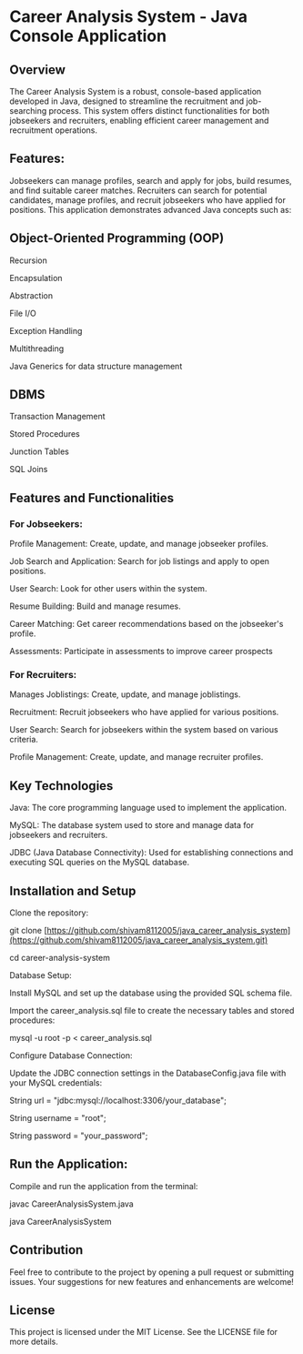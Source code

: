 # Career Analysis System - Java Console Application
## Overview
The Career Analysis System is a robust, console-based application developed in Java, designed to streamline the recruitment and job-searching process. This system offers distinct functionalities for both jobseekers and recruiters, enabling efficient career management and recruitment operations.

## Features:
Jobseekers can manage profiles, search and apply for jobs, build resumes, and find suitable career matches.
Recruiters can search for potential candidates, manage profiles, and recruit jobseekers who have applied for positions.
This application demonstrates advanced Java concepts such as:

## Object-Oriented Programming (OOP)
Recursion

Encapsulation

Abstraction

File I/O

Exception Handling

Multithreading

Java Generics for data structure management

## DBMS
Transaction Management

Stored Procedures

Junction Tables

SQL Joins

## Features and Functionalities
### For Jobseekers:
Profile Management: Create, update, and manage jobseeker profiles.

Job Search and Application: Search for job listings and apply to open positions.

User Search: Look for other users within the system.

Resume Building: Build and manage resumes.

Career Matching: Get career recommendations based on the jobseeker's profile.

Assessments: Participate in assessments to improve career prospects

### For Recruiters:
Manages Joblistings: Create, update, and manage joblistings.

Recruitment: Recruit jobseekers who have applied for various positions.

User Search: Search for jobseekers within the system based on various criteria.

Profile Management: Create, update, and manage recruiter profiles.

## Key Technologies
Java: The core programming language used to implement the application.

MySQL: The database system used to store and manage data for jobseekers and recruiters.

JDBC (Java Database Connectivity): Used for establishing connections and executing SQL queries on the MySQL database.

## Installation and Setup
Clone the repository:

git clone [https://github.com/shivam8112005/java_career_analysis_system](https://github.com/shivam8112005/java_career_analysis_system.git)

cd career-analysis-system

Database Setup:

Install MySQL and set up the database using the provided SQL schema file.

Import the career_analysis.sql file to create the necessary tables and stored procedures:


mysql -u root -p < career_analysis.sql

Configure Database Connection:

Update the JDBC connection settings in the DatabaseConfig.java file with your MySQL credentials:

String url = "jdbc:mysql://localhost:3306/your_database";

String username = "root";

String password = "your_password";

## Run the Application:
Compile and run the application from the terminal:

javac CareerAnalysisSystem.java

java CareerAnalysisSystem

## Contribution
Feel free to contribute to the project by opening a pull request or submitting issues. Your suggestions for new features and enhancements are welcome!

## License
This project is licensed under the MIT License. See the LICENSE file for more details.
